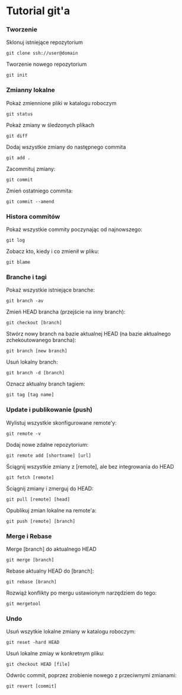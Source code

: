 # Tutorial git'a

### Tworzenie
Sklonuj istniejące repozytorium

`git clone ssh://user@domain`

Tworzenie nowego repozytorium

`git init`

### Zmianny lokalne
Pokaż zmiennione pliki w katalogu roboczym

`git status`

Pokaż zmiany w śledzonych plikach

`git diff`

Dodaj wszystkie zmiany do następnego commita

`git add .`

Zacommituj zmiany:

`git commit`

Zmień ostatniego commita:

`git commit --amend`

### Histora commitów
Pokaż wszystkie commity poczynając od najnowszego:

`git log`

Zobacz kto, kiedy i co zmienił w pliku:

`git blame`

### Branche i tagi
Pokaż wszystkie istniejące branche:

`git branch -av`

Zmień HEAD brancha (przejście na inny branch):

`git checkout [branch]`

Stwórz nowy branch na bazie aktualnej HEAD (na bazie aktualnego zchekoutowanego brancha):

`git branch [new branch]`

Usuń lokalny branch:

`git branch -d [branch]`

Oznacz aktualny branch tagiem:

`git tag [tag name]`

### Update i publikowanie (push)

Wylistuj wszystkie skonfigurowane remote'y:

`git remote -v`

Dodaj nowe zdalne repozytorium:

`git remote add [shortname] [url]`

Ściągnij wszystkie zmiany z [remote], ale bez integrowania do HEAD

`git fetch [remote]`

Ściągnij zmiany i zmerguj do HEAD:

`git pull [remote] [head]`

Opublikuj zmian lokalne na remote'a:

`git push [remote] [branch]`

### Merge i Rebase
Merge [branch] do aktualnego HEAD

`git merge [branch]`

Rebase aktualny HEAD do [branch]:

`git rebase [branch]`

Rozwiąż konflikty po mergu ustawionym narzędziem do tego:

`git mergetool`

### Undo
Usuń wszytkie lokalne zmiany w katalogu roboczym:

`git reset -hard HEAD`

Usuń lokalne zmiay w konkretnym pliku:

`git checkout HEAD [file]`

Odwróc commit, poprzez zrobienie nowego z przeciwnymi zmianami:

`git revert [commit]`
